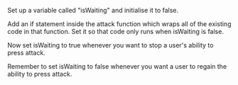 Set up a variable called "isWaiting" and
initialise it to false.

Add an if statement inside the attack function which
wraps all of the existing code in that function.
Set it so that code only runs when isWaiting is false.

Now set isWaiting to true whenever you want to stop 
a user's ability to press attack.

Remember to set isWaiting to false whenever you want
a user to regain the ability to press attack. 